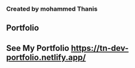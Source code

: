 ### Created by mohammed Thanis

## Portfolio

## See My Portfolio https://tn-dev-portfolio.netlify.app/
